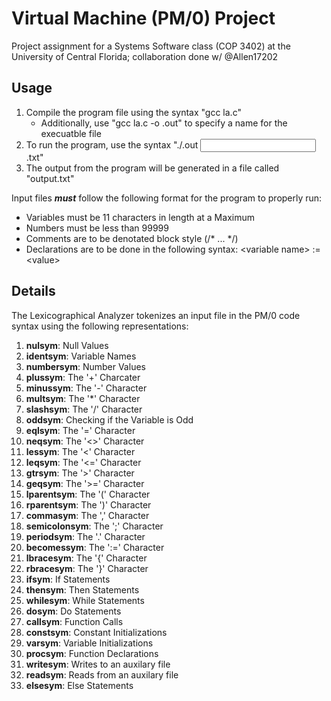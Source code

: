 # Virtual Machine (PM/0) Project
Project assignment for a Systems Software class (COP 3402) at the University of Central Florida; collaboration done w/ @Allen17202

## Usage
1. Compile the program file using the syntax "gcc la.c"
    - Additionally, use "gcc la.c -o <Custom Name>.out" to specify a name for the execuatble file
2. To run the program, use the syntax "./<Executable Name>.out <Input File Name>.txt"
3. The output from the program will be generated in a file called "output.txt"

Input files ***must*** follow the following format for the program to properly run:
  * Variables must be 11 characters in length at a Maximum
  * Numbers must be less than 99999
  * Comments are to be denotated block style (/\* ... \*/)
  * Declarations are to be done in the following syntax: \<variable name\> := \<value\>
  
## Details
The Lexicographical Analyzer tokenizes an input file in the PM/0 code syntax using the following representations:

1. **nulsym**: Null Values
2. **identsym**: Variable Names
3. **numbersym**: Number Values
4. **plussym**: The '+' Charcater
5. **minussym**: The '-' Character
6. **multsym**: The '*' Character
7. **slashsym**: The '/' Character
8. **oddsym**: Checking if the Variable is Odd
9. **eqlsym**: The '=' Character
10. **neqsym**: The '<>' Character
11. **lessym**: The '<' Character
12. **leqsym**: The '<=' Character
13. **gtrsym**: The '>' Character
14. **geqsym**: The '>=' Character
15. **lparentsym**: The '(' Character
16. **rparentsym**: The ')' Character
17. **commasym**: The ',' Character
18. **semicolonsym**: The ';' Character
19. **periodsym**: The '.' Character
20. **becomessym**: The ':=' Character
21. **lbracesym**: The '{' Character
22. **rbracesym**: The '}' Character
23. **ifsym**: If Statements
24. **thensym**: Then Statements
25. **whilesym**: While Statements
26. **dosym**: Do Statements
27. **callsym**: Function Calls
28. **constsym**: Constant Initializations 
29. **varsym**: Variable Initializations
30. **procsym**: Function Declarations 
31. **writesym**: Writes to an auxilary file
32. **readsym**: Reads from an auxilary file
33. **elsesym**: Else Statements
